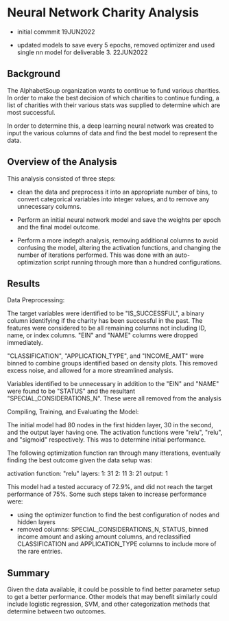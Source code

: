 # Neural Network Charity Analysis

* initial commmit 19JUN2022

* updated models to save every 5 epochs, removed optimizer and used single nn model for deliverable 3. 22JUN2022

## Background

The AlphabetSoup organization wants to continue to fund various charities. In order to make the best decision of which charities to continue funding, a list of charities with their various stats was supplied to determine which are most successful.

In order to determine this, a deep learning neural network was created to input the various columns of data and find the best model to represent the data.

## Overview of the Analysis

This analysis consisted of three steps:

* clean the data and preprocess it into an appropriate number of bins, to convert categorical variables into integer values, and to remove any unnecessary columns.

* Perform an initial neural network model and save the weights per epoch and the final model outcome.

* Perform a more indepth analysis, removing additional columns to avoid confusing the model, altering the activation functions, and changing the number of iterations performed. This was done with an auto-optimization script running through more than a hundred configurations.

## Results

Data Preprocessing:

The target variables were identified to be "IS_SUCCESSFUL", a binary column identifying if the charity has been successful in the past. The features were considered to be all remaining columns not including ID, name, or index columns. "EIN" and "NAME" columns were dropped immediately. 

"CLASSIFICATION", "APPLICATION_TYPE", and "INCOME_AMT" were binned to combine groups identified based on density plots. This removed excess noise, and allowed for a more streamlined analysis. 

Variables identified to be unnecessary in addition to the "EIN" and "NAME" were found to be "STATUS" and the resultant "SPECIAL_CONSIDERATIONS_N". These were all removed from the analysis

Compiling, Training, and Evaluating the Model:

The initial model had 80 nodes in the first hidden layer, 30 in the second, and the output layer having one. The activation functions were "relu", "relu", and "sigmoid" respectively. This was to determine initial performance.

The following optimization function ran through many itterations, eventually finding the best outcome given the data setup was:

activation function: "relu"
layers:
    1: 31
    2: 11
    3: 21
    output: 1

This model had a tested accuracy of 72.9%, and did not reach the target performance of 75%. Some such steps taken to increase performance were:

* using the optimizer function to find the best configuration of nodes and hidden layers
* removed columns: SPECIAL_CONSIDERATIONS_N, STATUS, binned income amount and asking amount columns, and reclassified CLASSIFICATION and APPLICATION_TYPE columns to include more of the rare entries.

## Summary

Given the data available, it could be possible to find better parameter setup to get a better performance. Other models that may benefit similarly could include logistic regression, SVM, and other categorization methods that determine between two outcomes.



